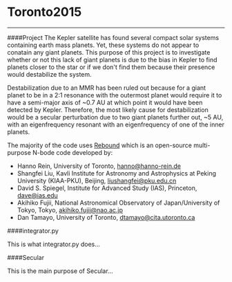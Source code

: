 # Toronto2015
___

####Project
The Kepler satellite has found several compact solar systems containing earth mass planets. Yet, these systems do not appear to conatain any giant planets. This purpose of this project is to investigate whether or not this lack of giant planets is due to the bias in Kepler to find planets closer to the star or if we don't find them because their presence would destabilize the system. 

Destabilization due to an MMR has been ruled out because for a giant planet to be in a 2:1 resonance with the outermost planet would require it to have a semi-major axis of ~0.7 AU at which point it would have been detected by Kepler. Therefore, the most likely cause for destabilization would be a secular perturbation due to two giant planets further out, ~5 AU, with an eigenfrequency resonant with an eigenfrequency of one of the inner planets.

The majority of the code uses [Rebound](https://github.com/hannorein/rebound) which is an open-source multi-purpose N-bode code developed by:

* Hanno Rein, University of Toronto, <hanno@hanno-rein.de>
* Shangfei Liu, Kavli Institute for Astronomy and Astrophysics at Peking University (KIAA-PKU), Beijing, <liushangfei@pku.edu.cn>
* David S. Spiegel, Institute for Advanced Study (IAS), Princeton, <dave@ias.edu>
* Akihiko Fujii, National Astronomical Observatory of Japan/University of Tokyo, Tokyo, <akihiko.fujii@nao.ac.jp>
* Dan Tamayo, University of Toronto, <dtamayo@cita.utoronto.ca>

####integrator.py

This is what integrator.py does...

####Secular

This is the main purpose of Secular...
